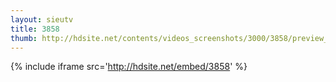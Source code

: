 ```yaml
---
layout: sieutv
title: 3858
thumb: http://hdsite.net/contents/videos_screenshots/3000/3858/preview_360p.mp4.jpg
---
```

{% include iframe src='http://hdsite.net/embed/3858' %}
 
